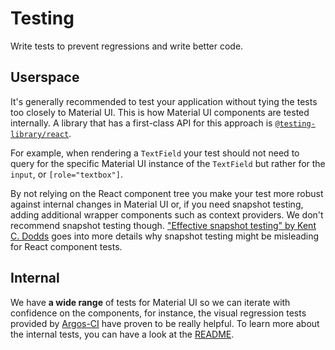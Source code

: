 # Testing

<p class="description">Write tests to prevent regressions and write better code.</p>

## Userspace

It's generally recommended to test your application without tying the tests too closely to Material UI.
This is how Material UI components are tested internally.
A library that has a first-class API for this approach is [`@testing-library/react`](https://testing-library.com/docs/react-testing-library/intro/).

For example, when rendering a `TextField` your test should not need to query for the specific Material UI instance of the `TextField` but rather for the `input`, or `[role="textbox"]`.

By not relying on the React component tree you make your test more robust against internal changes in Material UI or, if you need snapshot testing, adding additional wrapper components such as context providers.
We don't recommend snapshot testing though.
["Effective snapshot testing" by Kent C. Dodds](https://kentcdodds.com/blog/effective-snapshot-testing) goes into more details why snapshot testing might be misleading for React component tests.

## Internal

We have **a wide range** of tests for Material UI so we can
iterate with confidence on the components, for instance, the visual regression tests provided by [Argos-CI](https://app.argos-ci.com/mui/material-ui) have proven to be really helpful.
To learn more about the internal tests, you can have a look at the [README](https://github.com/mui/material-ui/blob/HEAD/test/README.md).
